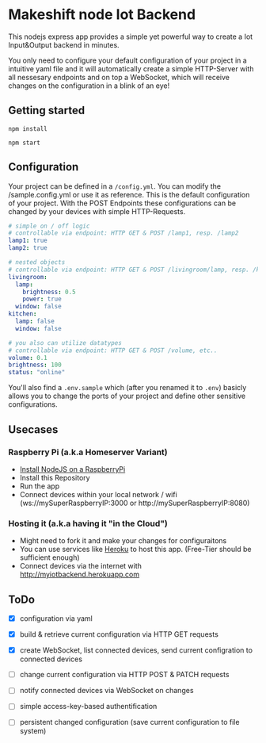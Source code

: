 # Makeshift node Iot Backend

This nodejs express app provides a simple yet powerful way to create a Iot Input&Output backend in minutes.

You only need to configure your default configuration of your project in a intuitive yaml file and it will automatically create a simple HTTP-Server with all nessesary endpoints and on top a WebSocket, which will receive changes on the configuration in a blink of an eye! 

## Getting started

```
npm install

npm start
```

## Configuration

Your project can be defined in a ```/config.yml```. You can modify the /sample.config.yml or use it as reference.
This is the default configuration of your project. With the POST Endpoints these configurations can be changed by your devices with simple HTTP-Requests.

```yaml
# simple on / off logic
# controllable via endpoint: HTTP GET & POST /lamp1, resp. /lamp2
lamp1: true
lamp2: true

# nested objects
# controllable via endpoint: HTTP GET & POST /livingroom/lamp, resp. /kitchen/lamp
livingroom:
  lamp:
    brightness: 0.5
    power: true
  window: false
kitchen:
  lamp: false
  window: false

# you also can utilize datatypes
# controllable via endpoint: HTTP GET & POST /volume, etc..
volume: 0.1
brightness: 100
status: "online"
```

You'll also find a ```.env.sample``` which (after you renamed it to ```.env```) basicly allows you to change the ports of your project and define other sensitive configurations.

## Usecases

### Raspberry Pi (a.k.a Homeserver Variant)

* [Install NodeJS on a RaspberryPi](https://www.w3schools.com/nodejs/nodejs_raspberrypi.asp)
* Install this Repository 
* Run the app
* Connect devices within your local network / wifi (ws://mySuperRaspberryIP:3000 or http://mySuperRaspberryIP:8080)

### Hosting it (a.k.a having it "in the Cloud")
* Might need to fork it and make your changes for configuraitons
* You can use services like [Heroku](https://www.heroku.com/) to host this app. (Free-Tier should be sufficient enough)
* Connect devices via the internet with http://myiotbackend.herokuapp.com

## ToDo

- [x] configuration via yaml
- [x] build & retrieve current configuration via HTTP GET requests
- [x] create WebSocket, list connected devices, send current configration to connected devices
- [ ] change current configuration via HTTP POST & PATCH requests
- [ ] notify connected devices via WebSocket on changes
- [ ] simple access-key-based authentification
- [ ] persistent changed configuration (save current configuration to file system)

